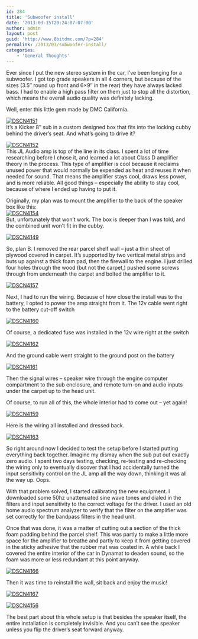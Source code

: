 ```yaml
---
id: 284
title: 'Subwoofer install'
date: '2013-03-15T20:24:07-07:00'
author: admin
layout: post
guid: 'http://www.8bitdmc.com/?p=284'
permalink: /2013/03/subwoofer-install/
categories:
    - 'General Thoughts'
---
```


Ever since I put the new stereo system in the car, I’ve been longing for a subwoofer. I got top grade speakers in all 4 corners, but because of the sizes (3.5″ round up front and 6×9″ in the rear) they have always lacked bass. I had to enable a high pass filter on them just to stop all the distortion, which means the overall audio quality was definitely lacking.

Well, enter this little gem made by DMC California.

[![DSCN4151](../../assets/images/2013/03/DSCN4151-300x224.jpg)](../../assets/images/2013/03/DSCN4151.jpg)  
It’s a Kicker 8″ sub in a custom designed box that fits into the locking cubby behind the driver’s seat. And what’s going to drive it?

[![DSCN4152](../../assets/images/2013/03/DSCN4152-300x224.jpg)](../../assets/images/2013/03/DSCN4152.jpg)  
This JL Audio amp is top of the line in its class. I spent a lot of time researching before I chose it, and learned a lot about Class D amplifier theory in the process. This type of amplifier is cool because it reclaims unused power that would normally be expended as heat and reuses it when needed for sound. That means the amplifier stays cool, draws less power, and is more reliable. All good things – especially the ability to stay cool, because of where I ended up having to put it.

Originally, my plan was to mount the amplifier to the back of the speaker box like this:  
[![DSCN4154](../../assets/images/2013/03/DSCN4154-300x224.jpg)](../../assets/images/2013/03/DSCN4154.jpg)  
But, unfortunately that won’t work. The box is deeper than I was told, and the combined unit won’t fit in the cubby.

[![DSCN4149](../../assets/images/2013/03/DSCN4149-300x224.jpg)](../../assets/images/2013/03/DSCN4149.jpg)

So, plan B. I removed the rear parcel shelf wall – just a thin sheet of plywood covered in carpet. It’s supported by two vertical metal strips and buts up against a thick foam pad, then the firewall to the engine. I just drilled four holes through the wood (but not the carpet,) pushed some screws through from underneath the carpet and bolted the amplifier to it.

[![DSCN4157](../../assets/images/2013/03/DSCN4157-300x224.jpg)](../../assets/images/2013/03/DSCN4157.jpg)

Next, I had to run the wiring. Because of how close the install was to the battery, I opted to power the amp straight from it. The 12v cable went right to the battery cut-off switch

[![DSCN4160](../../assets/images/2013/03/DSCN4160-300x224.jpg)](../../assets/images/2013/03/DSCN4160.jpg)

Of course, a dedicated fuse was installed in the 12v wire right at the switch

[![DSCN4162](../../assets/images/2013/03/DSCN4162-300x224.jpg)](../../assets/images/2013/03/DSCN4162.jpg)

And the ground cable went straight to the ground post on the battery

[![DSCN4161](../../assets/images/2013/03/DSCN4161-300x224.jpg)](../../assets/images/2013/03/DSCN4161.jpg)

Then the signal wires – speaker wire through the engine computer compartment to the sub enclosure, and remote turn-on and audio inputs under the carpet up to the head unit.

Of course, to run all of this, the whole interior had to come out – yet again!

[![DSCN4159](../../assets/images/2013/03/DSCN4159-300x224.jpg)](../../assets/images/2013/03/DSCN4159.jpg)

Here is the wiring all installed and dressed back.

[![DSCN4163](../../assets/images/2013/03/DSCN4163-300x224.jpg)](../../assets/images/2013/03/DSCN4163.jpg)

So right around now I decided to test the setup before I started putting everything back together. Imagine my dismay when the sub put out exactly zero audio. I spent two days testing, checking, re-testing and re-checking the wiring only to eventually discover that I had accidentally turned the input sensitivity control on the JL amp all the way down, thinking it was all the way up. Oops.

With that problem solved, I started calibrating the new equipment. I downloaded some 50hz unattenuated sine wave tones and dialed in the filters and input sensitivity to the correct voltage for the driver. I used an old home audio spectrum analyzer to verify that the filter on the amplifier was set correctly for the bandpass filters in the head unit.

Once that was done, it was a matter of cutting out a section of the thick foam padding behind the parcel shelf. This was partly to make a little more space for the amplifier to breathe and partly to keep it from getting covered in the sticky adhesive that the rubber mat was coated in. A while back I covered the entire interior of the car in Dynamat to deaden sound, so the foam was more or less redundant at this point anyway.

[![DSCN4166](../../assets/images/2013/03/DSCN4166-300x224.jpg)](../../assets/images/2013/03/DSCN4166.jpg)

Then it was time to reinstall the wall, sit back and enjoy the music!

[![DSCN4167](../../assets/images/2013/03/DSCN4167-300x224.jpg)](../../assets/images/2013/03/DSCN4167.jpg)

[![DSCN4156](../../assets/images/2013/03/DSCN4156-300x224.jpg)](../../assets/images/2013/03/DSCN4156.jpg)

The best part about this whole setup is that besides the speaker itself, the entire installation is completely invisible. And you can’t see the speaker unless you flip the driver’s seat forward anyway.